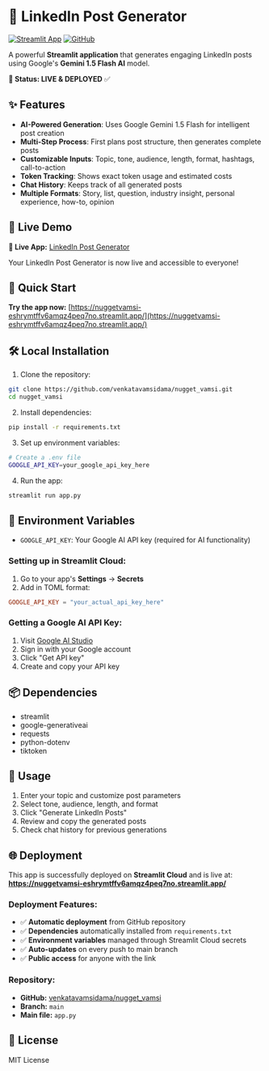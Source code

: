 # 💼 LinkedIn Post Generator

[![Streamlit App](https://static.streamlit.io/badges/streamlit_badge_black_white.svg)](https://nuggetvamsi-eshrymtffv6amqz4peq7no.streamlit.app/)
[![GitHub](https://img.shields.io/badge/GitHub-Repository-blue?logo=github)](https://github.com/venkatavamsidama/nugget_vamsi)

A powerful **Streamlit application** that generates engaging LinkedIn posts using Google's **Gemini 1.5 Flash AI** model.

**🎯 Status: LIVE & DEPLOYED** ✅

## ✨ Features

- **AI-Powered Generation**: Uses Google Gemini 1.5 Flash for intelligent post creation
- **Multi-Step Process**: First plans post structure, then generates complete posts
- **Customizable Inputs**: Topic, tone, audience, length, format, hashtags, call-to-action
- **Token Tracking**: Shows exact token usage and estimated costs
- **Chat History**: Keeps track of all generated posts
- **Multiple Formats**: Story, list, question, industry insight, personal experience, how-to, opinion

## 🚀 Live Demo

**🎯 Live App:** [LinkedIn Post Generator](https://nuggetvamsi-eshrymtffv6amqz4peq7no.streamlit.app/)

Your LinkedIn Post Generator is now live and accessible to everyone!

## 🚀 Quick Start

**Try the app now:** [https://nuggetvamsi-eshrymtffv6amqz4peq7no.streamlit.app/](https://nuggetvamsi-eshrymtffv6amqz4peq7no.streamlit.app/)

## 🛠️ Local Installation

1. Clone the repository:
```bash
git clone https://github.com/venkatavamsidama/nugget_vamsi.git
cd nugget_vamsi
```

2. Install dependencies:
```bash
pip install -r requirements.txt
```

3. Set up environment variables:
```bash
# Create a .env file
GOOGLE_API_KEY=your_google_api_key_here
```

4. Run the app:
```bash
streamlit run app.py
```

## 🔑 Environment Variables

- `GOOGLE_API_KEY`: Your Google AI API key (required for AI functionality)

### Setting up in Streamlit Cloud:
1. Go to your app's **Settings** → **Secrets**
2. Add in TOML format:
```toml
GOOGLE_API_KEY = "your_actual_api_key_here"
```

### Getting a Google AI API Key:
1. Visit [Google AI Studio](https://aistudio.google.com/)
2. Sign in with your Google account
3. Click "Get API key"
4. Create and copy your API key

## 📦 Dependencies

- streamlit
- google-generativeai
- requests
- python-dotenv
- tiktoken

## 📱 Usage

1. Enter your topic and customize post parameters
2. Select tone, audience, length, and format
3. Click "Generate LinkedIn Posts"
4. Review and copy the generated posts
5. Check chat history for previous generations

## 🌐 Deployment

This app is successfully deployed on **Streamlit Cloud** and is live at:
**https://nuggetvamsi-eshrymtffv6amqz4peq7no.streamlit.app/**

### Deployment Features:
- ✅ **Automatic deployment** from GitHub repository
- ✅ **Dependencies** automatically installed from `requirements.txt`
- ✅ **Environment variables** managed through Streamlit Cloud secrets
- ✅ **Auto-updates** on every push to main branch
- ✅ **Public access** for anyone with the link

### Repository:
- **GitHub:** [venkatavamsidama/nugget_vamsi](https://github.com/venkatavamsidama/nugget_vamsi)
- **Branch:** `main`
- **Main file:** `app.py`

## 📄 License

MIT License
